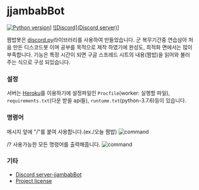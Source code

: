 # jjambabBot

[![Python version](https://img.shields.io/badge/python-3.7%20-blue.svg)](https://python.org)]
[![Discord](Discord server)](https://discord.gg/hvN6Ndn)]

짬밥봇은 [discord.py](https://github.com/Rapptz/discord.py)라이브러리를 사용하여 만들었습니다. 군 복무기간중 연습삼아 처음 만든 디스코드봇 이며 공부를 목적으로 제작 하였기에 완성도, 최적화 면에서는 많이 부족합니다. 기능은 특정 시간이 되면 구글 스프레드 시트의 내용(짬밥)을 읽어와 불러주는 식으로 구성 되있습니다.

### 설정
서버는 [Heroku](https://heroku.com)를 이용하기에 설정파일인 `Procfile`(worker: 실행할 파일), `requirements.txt`(다운 받을 api들), `runtume.txt`(python-3.7.6)등이 있습니다.

### 명령어
메시지 앞에 "/"를 붙여 사용합니다.(ex./오늘 짬밥)
![command](https://i.imgur.com/oNwzXxU.png)

/? 사용가능한 모든 명령어를 출력해줍니다.
![command](https://i.imgur.com/aZgffa1.png)

### 기타

* [Discord server-jjambabBot](https://discord.gg/hvN6Ndn)
* [Project license](LICENSE)
